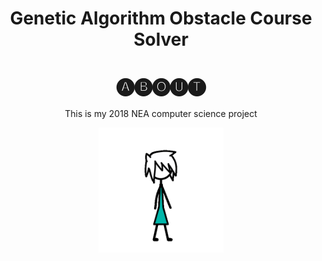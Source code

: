 <div align="center">

# Genetic Algorithm Obstacle Course Solver

<h1>🅐🅑🅞🅤🅣</h1>
<p>This is my 2018 NEA computer science project</p>

<p><img src="https://github.com/TomMakesThings/Stick-Figure-Obstacle-Course/blob/main/People/Person0W.gif" width="200"></p>
  
</div>
